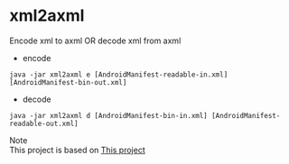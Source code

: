 # xml2axml

Encode xml to axml OR decode xml from axml

* encode  
```
java -jar xml2axml e [AndroidManifest-readable-in.xml] [AndroidManifest-bin-out.xml]
```
* decode  
```
java -jar xml2axml d [AndroidManifest-bin-in.xml] [AndroidManifest-readable-out.xml]
```

Note  
This project is based on [This project](https://github.com/l741589/xml2axml)